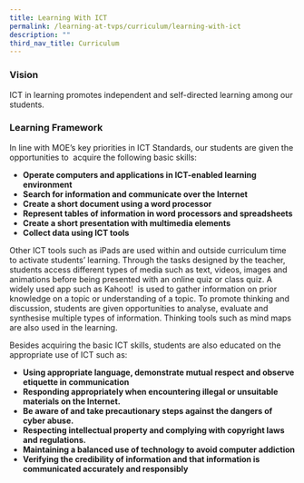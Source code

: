 ```yaml
---
title: Learning With ICT
permalink: /learning-at-tvps/curriculum/learning-with-ict
description: ""
third_nav_title: Curriculum
---
```

### Vision
ICT in learning promotes independent and self-directed learning among our students.

### Learning Framework
In line with MOE’s key priorities in ICT Standards, our students are given the opportunities to  acquire the following basic skills:  

* **Operate computers and applications in ICT-enabled learning environment**
* **Search for information and communicate over the Internet**
* **Create a short document using a word processor**
* **Represent tables of information in word processors and spreadsheets**
* **Create a short presentation with multimedia elements**
* **Collect data using ICT tools**

Other ICT tools such as iPads are used within and outside curriculum time to activate students’ learning. Through the tasks designed by the teacher, students access different types of media such as text, videos, images and animations before being presented with an online quiz or class quiz. A widely used app such as Kahoot!  is used to gather information on prior knowledge on a topic or understanding of a topic. To promote thinking and discussion, students are given opportunities to analyse, evaluate and synthesise multiple types of information. Thinking tools such as mind maps are also used in the learning.

Besides acquiring the basic ICT skills, students are also educated on the appropriate use of ICT such as:
* **Using appropriate language, demonstrate mutual respect and observe etiquette in communication**
* **Responding appropriately when encountering illegal or unsuitable materials on the Internet.**
* **Be aware of and take precautionary steps against the dangers of cyber abuse.**
* **Respecting intellectual property and complying with copyright laws and regulations.**
* **Maintaining a balanced use of technology to avoid computer addiction**
* **Verifying the credibility of information and that information is communicated accurately and responsibly**